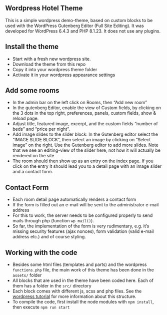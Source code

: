 ## Wordpress Hotel Theme

This is a simple wordpress demo-theme, based on custom blocks to be used with the WordPress
Gutenberg Editor (Full Site Editing). It was developed for WordPress 6.4.3 and PHP
8.1.23. It does not use any plugins.

<h2>Install the theme</h2>

-   Start with a fresh new wordpress site.
-   Download the theme from this repo
-   Copy it into your wordpress theme folder
-   Activate it in your wordpress appearance settings

<h2>Add some rooms</h2>

-   In the admin bar on the left click on Rooms, then “Add new room”
-   In the gutenberg Editor, enable the view of Custom fields, by clicking on the 3 dots in
    the top right, preferences, panels, custom fields, show & reload page.
-   Adjust title, featured image, excerpt, and the custom fields “number of beds”
    and “price per night”.
-   Add image slides to the slider block: In the Gutenberg editor select the “IMAGE
    SLIDE BLOCK”, then select an image by clicking on “Select image” on the
    right. Use the Gutenberg editor to add more slides. Note that we see an
    editing-view of the slider here, not how it will actually be rendered on the site
-   The room should then show up as an entry on the index page. If you click on the entry it should lead you to a detail page with an image slider
    and a contact form.

<h2>Contact Form</h2>

-   Each room detail page automatically renders a contact form
-   If the form is filled out an e-mail will be sent to the administrator e-mail address
-   For this to work, the server needs to be configured properly to send mails through
    php (function `wp_mail()`).
-   So far, the implementation of the form is very rudimentary, e.g. it’s missing security
    features (ajax nonces), form validation (valid e-mail address etc.) and of course
    styling.

<h2>Working with the code</h2>

-   Besides some html files (templates and parts) and the wordpress `functions.php` file,
    the main work of this theme has been done in the `assets/` folder
-   All blocks that are used in the theme have been coded here. Each of them has a
    folder in the `src/` directory
-   Each block comes with different js, scss and php files. See the <a href="https://developer.wordpress.org/block-editor/getting-started/tutorial/">wordpress tutorial</a> for
    more information about this structure.
-   To compile the code, first install the node modules with `npm install`, then execute
    `npm run start`
